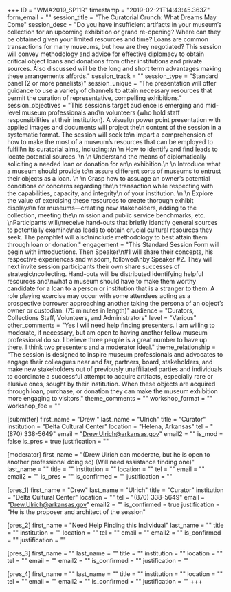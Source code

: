 +++
ID = "WMA2019_SP11R"
timestamp = "2019-02-21T14:43:45.363Z"
form_email = ""
session_title = "The Curatorial Crunch: What Dreams May Come"
session_desc = "Do you have insufficient artifacts in your museum’s collection for an upcoming exhibition or grand re-opening? Where can they be obtained given your limited resources and time? Loans are common transactions for many museums, but how are they negotiated? This session will convey methodology and advice for effective diplomacy to obtain critical object loans and donations from other institutions and private sources. Also discussed will be the long and short term advantages making these arrangements affords."
session_track = ""
session_type = "Standard panel (2 or more panelists)"
session_unique = "The presentation will offer guidance to use a variety of channels to attain necessary resources that permit the curation of representative, compelling exhibitions."
session_objectives = "This session’s target audience is emerging and mid-level museum professionals and\n  volunteers (who hold staff responsibilities at their institution). A visual\n  power point presentation with applied images and documents will project the\n  content of the session in a systematic format. The session will seek to\n  impart a comprehension of how to make the most of a museum’s  resources that can be employed to fulfill\n  its curatorial aims, including::\n   \n  How to identify and find leads to locate potential sources. \n   \n  Understand the means of diplomatically soliciting a needed loan or donation for an\n  exhibition.\n   \n  Introduce what a museum should provide to\n  assure different sorts of museums to entrust their objects as a loan. \n   \n  Grasp how to assuage an owner’s potential conditions or concerns regarding the\n  transaction while respecting with the capabilities, capacity, and integrity\n  of your institution. \n   \n  Explore the value of exercising these resources to create thorough exhibit displays\n  for museums—creating new stakeholders, adding to the collection, meeting the\n  mission and public service benchmarks, etc. \nParticipants will\nreceive hand-outs that briefly identify general sources to potentially examine\nas leads to obtain crucial cultural resources they seek. The pamphlet will also\ninclude methodology to best attain them through loan or donation."
engagement = "This Standard Session Form will begin with introductions. Then Speaker\n#1 will share their concepts, his respective experiences and wisdom, followed\nby Speaker #2. They will next invite session participants   their own share successes of strategic\ncollecting. Hand-outs will be distributed identifying helpful resources and\nwhat a museum should have to make them worthy candidate for a loan to a person or institution that is a stranger to them. A role playing exercise may occur with some attendees acting as a prospective borrower approaching another taking the persona of an object’s owner or custodian. (75 minutes in length)"
audience = "Curators, Collections Staff, Volunteers, and Administrators"
level = "Various"
other_comments = "Yes I will need help finding presenters. I am willing to moderate, if necessary, but am open to having another fellow museum professional do so. I believe three people is a great number to have up there. I think two presenters and a moderator ideal."
theme_relationship = "The session is designed to inspire museum professionals and advocates to engage their colleagues near and far, partners, board, stakeholders, and make new stakeholders out of previously unaffiliated parties and individuals to coordinate a successful attempt to acquire artifacts, especially rare or elusive ones, sought by their institution. When these objects are acquired through loan, purchase, or donation they can make the museum exhibition more engaging to visitors."
theme_comments = ""
workshop_format = ""
workshop_fee = ""

[submitter]
first_name = "Drew "
last_name = "Ulrich"
title = "Curator"
institution = "Delta Cultural Center"
location = "Helena, Arkansas"
tel = "(870) 338-5649"
email = "Drew.Ulrich@arkansas.gov"
email2 = ""
is_mod = false
is_pres = true
justification = ""

[moderator]
first_name = "(Drew Ulrich can moderate, but he is open to another professional doing so) (Will need assistance finding one)"
last_name = ""
title = ""
institution = ""
location = ""
tel = ""
email = ""
email2 = ""
is_pres = ""
is_confirmed = ""
justification = ""

[pres_1]
first_name = "Drew"
last_name = "Ulrich"
title = "Curator"
institution = "Delta Cultural Center"
location = ""
tel = "(870) 338-5649"
email = "Drew.Ulrich@arkansas.gov"
email2 = ""
is_confirmed = true
justification = "He is the proposer and architect of the session"

[pres_2]
first_name = "Need Help Finding this Individual"
last_name = ""
title = ""
institution = ""
location = ""
tel = ""
email = ""
email2 = ""
is_confirmed = ""
justification = ""

[pres_3]
first_name = ""
last_name = ""
title = ""
institution = ""
location = ""
tel = ""
email = ""
email2 = ""
is_confirmed = ""
justification = ""

[pres_4]
first_name = ""
last_name = ""
title = ""
institution = ""
location = ""
tel = ""
email = ""
email2 = ""
is_confirmed = ""
justification = ""
+++
